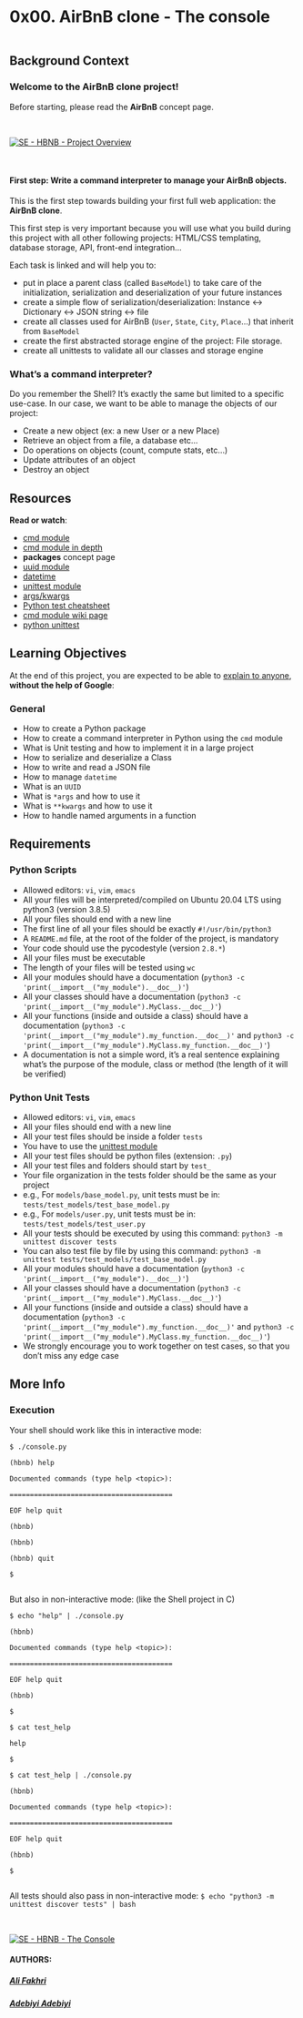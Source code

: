 #  0x00. AirBnB clone - The console
<div class="panel-body">

<p><img src="https://s3.amazonaws.com/alx-intranet.hbtn.io/uploads/medias/2018/6/65f4a1dd9c51265f49d0.png?X-Amz-Algorithm=AWS4-HMAC-SHA256&amp;X-Amz-Credential=AKIARDDGGGOUSBVO6H7D%2F20230207%2Fus-east-1%2Fs3%2Faws4_request&amp;X-Amz-Date=20230207T190050Z&amp;X-Amz-Expires=86400&amp;X-Amz-SignedHeaders=host&amp;X-Amz-Signature=3c97d690d5799e5d196c4a32f2601ddfa3515f2c47ef518f16067afff3233af1" alt="" loading="lazy" style=""></p>

<h2>Background Context</h2>

<h3>Welcome to the AirBnB clone project!</h3>

<p>Before starting, please read the <strong>AirBnB</strong> concept page.</p>

<p><br></p>

[![SE - HBNB - Project Overview](https://i.ytimg.com/vi/XRH_8w1DEGI/hqdefault.jpg)](https://youtu.be/1mAC9x3aixE)

<p><br></p>

<h4>First step: Write a command interpreter to manage your AirBnB objects.</h4>

<p>This is the first step towards building your first full web application: the <strong>AirBnB clone</strong>.

This first step is very important because you will use what you build during this project with all other following projects: HTML/CSS templating, database storage, API, front-end integration… </p>

<p>Each task is linked and will help you to:</p>

<ul>

<li>put in place a parent class (called <code>BaseModel</code>) to take care of the initialization, serialization and deserialization of your future instances</li>

<li>create a simple flow of serialization/deserialization: Instance &lt;-&gt; Dictionary &lt;-&gt; JSON string &lt;-&gt; file</li>

<li>create all classes used for AirBnB (<code>User</code>, <code>State</code>, <code>City</code>, <code>Place</code>…) that inherit from <code>BaseModel</code></li>

<li>create the first abstracted storage engine of the project: File storage. </li>

<li>create all unittests to validate all our classes and storage engine</li>

</ul>

<h3>What’s a command interpreter?</h3>

<p>Do you remember the Shell? It’s exactly the same but limited to a specific use-case. In our case, we want to be able to manage the objects of our project:</p>

<ul>

<li>Create a new object (ex: a new User or a new Place)</li>

<li>Retrieve an object from a file, a database etc…</li>

<li>Do operations on objects (count, compute stats, etc…)</li>

<li>Update attributes of an object</li>

<li>Destroy an object</li>

</ul>

<h2>Resources</h2>

<p><strong>Read or watch</strong>:</p>

<ul>

<li><a href="/rltoken/8ecCwE6veBmm3Nppw4hz5A" title="cmd module" target="_blank">cmd module</a> </li>

<li><a href="/rltoken/uEy4RftSdKypoig9NFTvCg" title="cmd module in depth" target="_blank">cmd module in depth</a></li>

<li><strong>packages</strong> concept page</li>

<li><a href="/rltoken/KfL9TqwdI69W6ttG6gTPPQ" title="uuid module" target="_blank">uuid module</a> </li>

<li><a href="/rltoken/1d8I3jSKgnYAtA1IZfEDpA" title="datetime" target="_blank">datetime</a> </li>

<li><a href="/rltoken/IlFiMB8UmqBG2CxA0AD3jA" title="unittest module" target="_blank">unittest module</a> </li>

<li><a href="/rltoken/C_a0EKbtvKdMcwIAuSIZng" title="args/kwargs" target="_blank">args/kwargs</a> </li>

<li><a href="/rltoken/tgNVrKKzlWgS4dfl3mQklw" title="Python test cheatsheet" target="_blank">Python test cheatsheet</a> </li>

<li><a href="/rltoken/EvcaH9uTLlauxuw03WnkOQ" title="cmd module wiki page" target="_blank">cmd module wiki page</a></li>

<li><a href="/rltoken/begh14KQA-3ov29KvD_HvA" title="python unittest" target="_blank">python unittest</a></li>

</ul>

<h2>Learning Objectives</h2>

<p>At the end of this project, you are expected to be able to <a href="#" title="explain to anyone" target="_blank">explain to anyone</a>, <strong>without the help of Google</strong>:</p>

<h3>General</h3>

<ul>

<li>How to create a Python package</li>

<li>How to create a command interpreter in Python using the <code>cmd</code> module</li>

<li>What is Unit testing and how to implement it in a large project</li>

<li>How to serialize and deserialize a Class</li>

<li>How to write and read a JSON file</li>

<li>How to manage <code>datetime</code></li>

<li>What is an <code>UUID</code></li>

<li>What is <code>*args</code> and how to use it</li>

<li>What is <code>**kwargs</code> and how to use it</li>

<li>How to handle named arguments in a function</li>

</ul>

<h2>Requirements</h2>

<h3>Python Scripts</h3>

<ul>

<li>Allowed editors: <code>vi</code>, <code>vim</code>, <code>emacs</code></li>

<li>All your files will be interpreted/compiled on Ubuntu 20.04 LTS using python3 (version 3.8.5)</li>

<li>All your files should end with a new line</li>

<li>The first line of all your files should be exactly <code>#!/usr/bin/python3</code></li>

<li>A <code>README.md</code> file, at the root of the folder of the project, is mandatory</li>

<li>Your code should use the pycodestyle (version <code>2.8.*</code>)</li>

<li>All your files must be executable</li>

<li>The length of your files will be tested using <code>wc</code></li>

<li>All your modules should have a documentation (<code>python3 -c 'print(__import__("my_module").__doc__)'</code>)</li>

<li>All your classes should have a documentation (<code>python3 -c 'print(__import__("my_module").MyClass.__doc__)'</code>)</li>

<li>All your functions (inside and outside a class) should have a documentation (<code>python3 -c 'print(__import__("my_module").my_function.__doc__)'</code> and <code>python3 -c 'print(__import__("my_module").MyClass.my_function.__doc__)'</code>)</li>

<li>A documentation is not a simple word, it’s a real sentence explaining what’s the purpose of the module, class or method (the length of it will be verified)</li>

</ul>

<h3>Python Unit Tests</h3>

<ul>

<li>Allowed editors: <code>vi</code>, <code>vim</code>, <code>emacs</code></li>

<li>All your files should end with a new line</li>

<li>All your test files should be inside a folder <code>tests</code></li>

<li>You have to use the <a href="/rltoken/op1-rQGlw0wwwqNBsn1yaw" title="unittest module" target="_blank">unittest module</a> </li>

<li>All your test files should be python files (extension: <code>.py</code>)</li>

<li>All your test files and folders should start by <code>test_</code></li>

<li>Your file organization in the tests folder should be the same as your project</li>

<li>e.g., For <code>models/base_model.py</code>, unit tests must be in: <code>tests/test_models/test_base_model.py</code></li>

<li>e.g., For <code>models/user.py</code>, unit tests must be in: <code>tests/test_models/test_user.py</code></li>

<li>All your tests should be executed by using this command: <code>python3 -m unittest discover tests</code></li>

<li>You can also test file by file by using this command: <code>python3 -m unittest tests/test_models/test_base_model.py</code></li>

<li>All your modules should have a documentation (<code>python3 -c 'print(__import__("my_module").__doc__)'</code>)</li>

<li>All your classes should have a documentation (<code>python3 -c 'print(__import__("my_module").MyClass.__doc__)'</code>)</li>

<li>All your functions (inside and outside a class) should have a documentation (<code>python3 -c 'print(__import__("my_module").my_function.__doc__)'</code> and <code>python3 -c 'print(__import__("my_module").MyClass.my_function.__doc__)'</code>)</li>

<li>We strongly encourage you to work together on test cases, so that you don’t miss any edge case</li>

</ul>

<h2>More Info</h2>

<h3>Execution</h3>

<p>Your shell should work like this in interactive mode:</p>

<pre><code>$ ./console.py

(hbnb) help

Documented commands (type help &lt;topic&gt;):

========================================

EOF help quit

(hbnb)

(hbnb)

(hbnb) quit

$

</code></pre>

<p>But also in non-interactive mode: (like the Shell project in C)</p>

<pre><code>$ echo "help" | ./console.py

(hbnb)

Documented commands (type help &lt;topic&gt;):

========================================

EOF help quit

(hbnb)

$

$ cat test_help

help

$

$ cat test_help | ./console.py

(hbnb)

Documented commands (type help &lt;topic&gt;):

========================================

EOF help quit

(hbnb)

$

</code></pre>

<p>All tests should also pass in non-interactive mode: <code>$ echo "python3 -m unittest discover tests" | bash</code></p>

<p><br></p>

[![SE - HBNB - The Console](https://i.ytimg.com/vi/1mAC9x3aixE/hqdefault.jpg)](https://www.youtube.com/embed/1mAC9x3aixE)

</div>

<h4>AUTHORS:</h4>

<h5><a href="https://github.com/Zo3rb">Ali Fakhri</a></h5>

<h5><a href="https://github.com/ismailadebiyi">Adebiyi Adebiyi</a></h5>
